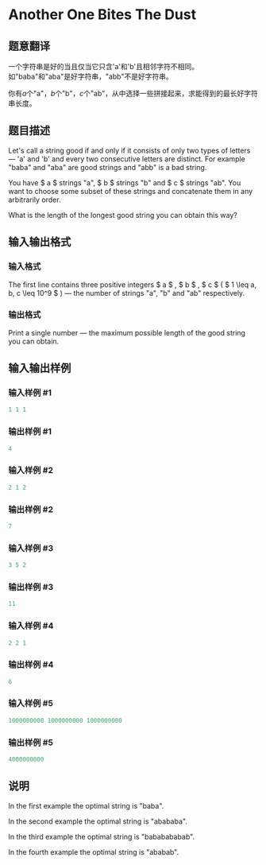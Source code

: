 # Another One Bites The Dust

## 题意翻译

一个字符串是好的当且仅当它只含'a'和'b'且相邻字符不相同。如"baba"和"aba"是好字符串，"abb"不是好字符串。

你有$a$个"a"，$b$个"b"，$c$个"ab"，从中选择一些拼接起来，求能得到的最长好字符串长度。

## 题目描述

Let's call a string good if and only if it consists of only two types of letters — 'a' and 'b' and every two consecutive letters are distinct. For example "baba" and "aba" are good strings and "abb" is a bad string.

You have $ a $ strings "a", $ b $ strings "b" and $ c $ strings "ab". You want to choose some subset of these strings and concatenate them in any arbitrarily order.

What is the length of the longest good string you can obtain this way?

## 输入输出格式

### 输入格式

The first line contains three positive integers $ a $ , $ b $ , $ c $ ( $ 1 \leq a, b, c \leq 10^9 $ ) — the number of strings "a", "b" and "ab" respectively.

### 输出格式

Print a single number — the maximum possible length of the good string you can obtain.

## 输入输出样例

### 输入样例 #1

```cpp
1 1 1

```
### 输出样例 #1

```cpp
4

```
### 输入样例 #2

```cpp
2 1 2

```
### 输出样例 #2

```cpp
7

```
### 输入样例 #3

```cpp
3 5 2

```
### 输出样例 #3

```cpp
11

```
### 输入样例 #4

```cpp
2 2 1

```
### 输出样例 #4

```cpp
6

```
### 输入样例 #5

```cpp
1000000000 1000000000 1000000000

```
### 输出样例 #5

```cpp
4000000000

```
## 说明

In the first example the optimal string is "baba".

In the second example the optimal string is "abababa".

In the third example the optimal string is "bababababab".

In the fourth example the optimal string is "ababab".

